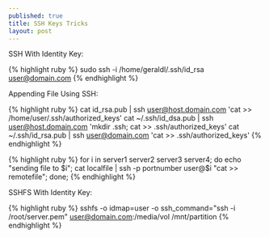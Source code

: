 ```yaml
---
published: true
title: SSH Keys Tricks
layout: post
---
```

SSH With Identity Key:

{% highlight ruby %}
sudo ssh -i /home/geraldl/.ssh/id_rsa user@domain.com
{% endhighlight %}

Appending File Using SSH:

{% highlight ruby %}
cat id_rsa.pub | ssh user@host.domain.com 'cat >> /home/user/.ssh/authorized_keys'
cat ~/.ssh/id_dsa.pub | ssh user@host.domain.com 'mkdir .ssh; cat >> .ssh/authorized_keys'
cat ~/.ssh/id_rsa.pub | ssh user@domain.com 'cat >> .ssh/authorized_keys'
{% endhighlight %}

{% highlight ruby %}
for i in server1 server2 server3 server4; 
do 
    echo "sending file to $i";
    cat localfile | ssh -p portnumber user@$i "cat >> remotefile"; 
done;
{% endhighlight %}

SSHFS With Identity Key:

{% highlight ruby %}
sshfs -o idmap=user -o ssh_command="ssh -i /root/server.pem"  user@domain.com:/media/vol /mnt/partition
{% endhighlight %}